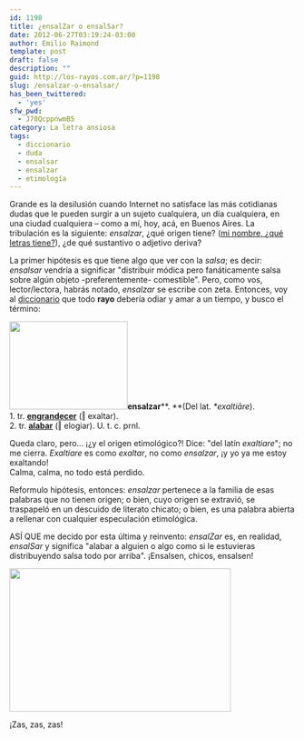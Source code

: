 ```yaml
---
id: 1198
title: ¿ensalZar o ensalSar?
date: 2012-06-27T03:19:24-03:00
author: Emilio Raimond
template: post
draft: false
description: ""
guid: http://los-rayos.com.ar/?p=1198
slug: /ensalzar-o-ensalsar/
has_been_twittered:
  - 'yes'
sfw_pwd:
  - J70QcppnwmB5
category: La letra ansiosa
tags:
  - diccionario
  - duda
  - ensalsar
  - ensalzar
  - etimología
---
```

Grande es la desilusión cuando Internet no satisface las más cotidianas dudas que le pueden surgir a un sujeto cualquiera, un día cualquiera, en una ciudad cualquiera &#8211; como a mí, hoy, acá, en Buenos Aires. La tribulación es la siguiente: _ensalzar_, ¿qué origen tiene? (<a title="Mi eje - Femina" href="http://www.myspace.com/feminaspace/music/songs/mi-eje-83042755" target="_blank">mi nombre, ¿qué letras tiene?</a>), ¿de qué sustantivo o adjetivo deriva?

La primer hipótesis es que tiene algo que ver con la _salsa_; es decir: _ensalsar_ vendría a significar "distribuir módica pero fanáticamente salsa sobre algún objeto -preferentemente- comestible". Pero, como vos, lector/lectora, habrás notado, _ensalzar_ se escribe con zeta. Entonces, voy al <a href="http://lema.rae.es/drae/" target="_blank">diccionario</a> que todo **rayo** debería odiar y amar a un tiempo, y busco el término:

**<img class="alignleft" title="Alabanza" src="https://i.dailymail.co.uk/i/pix/2011/12/19/article-2075987-0F3980F800000578-244_964x719.jpg" alt="" width="208" height="155" />ensalzar****. **(<a>Del</a> <a title="latín, latino o latina">lat.</a> _*exaltiāre_).  
1. tr. [**engrandecer**](http://lema.rae.es/drae/srv/search?id=pwGvMYRSQDXX2FzVYTlj#0_3) (‖ exaltar).  
2. tr. [**alabar**](http://lema.rae.es/drae/srv/search?id=zyyTFGzNHDXX2DxEdktQ#0_1) (‖ elogiar). U. t. c. prnl.

Queda claro, pero... ¡¿y el origen etimológico?! Dice: "del latín _exaltiare_"; no me cierra. _Exaltiare_ es como _exaltar_, no como _ensalzar_, ¡y yo ya me estoy exaltando!  
Calma, calma, no todo está perdido.

Reformulo hipótesis, entonces: _ensalzar_ pertenece a la familia de esas palabras que no tienen origen; o bien, cuyo origen se extravió, se traspapeló en un descuido de literato chicato; o bien, es una palabra abierta a rellenar con cualquier especulación etimológica.

ASÍ QUE me decido por esta última y reinvento: _ensalZar_ es, en realidad, _ensalSar_ y significa "alabar a alguien o algo como si le estuvieras distribuyendo salsa todo por arriba". ¡Ensalsen, chicos, ensalsen!

<div style="width: 400px" class="wp-caption aligncenter">
  <img title="Ensalsados" src="https://www.ticoindex.com/fiestas_ferias/alajuela/ima/feria_del_tomate_costa_rica.jpg" alt="" width="390" height="252" />
  
  <p class="wp-caption-text">
    ¡Zas, zas, zas!
  </p>
</div>